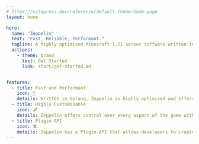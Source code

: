 ```yaml
---
# https://vitepress.dev/reference/default-theme-home-page
layout: home

hero:
  name: "Zeppelin"
  text: "Fast, Reliable, Performant."
  tagline: A highly optimised Minecraft 1.21 server software written in Go.
  actions:
    - theme: brand
      text: Get Started
      link: start/get-started.md


features:
  - title: Fast and Performant
    icon: 🛫
    details: Written in Golang, Zeppelin is highly optimised and offers high performance on any kind of hardware.
  - title: Highly Customisable
    icon: 🖋️
    details: Zeppelin offers control over every aspect of the game with more customisability.
  - title: Plugin API
    icon: 🛠️
    details: Zeppelin has a Plugin API that allows developers to create custom unique plugins for Zeppelin.
---
```


